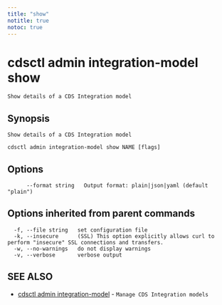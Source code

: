 ```yaml
---
title: "show"
notitle: true
notoc: true
---
```

# cdsctl admin integration-model show

`Show details of a CDS Integration model`

## Synopsis

`Show details of a CDS Integration model`

```
cdsctl admin integration-model show NAME [flags]
```

## Options

```
      --format string   Output format: plain|json|yaml (default "plain")
```

## Options inherited from parent commands

```
  -f, --file string   set configuration file
  -k, --insecure      (SSL) This option explicitly allows curl to perform "insecure" SSL connections and transfers.
  -w, --no-warnings   do not display warnings
  -v, --verbose       verbose output
```

## SEE ALSO

* [cdsctl admin integration-model](/docs/components/cdsctl/admin/integration-model/)	 - `Manage CDS Integration models`

